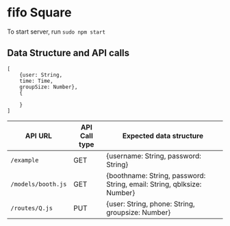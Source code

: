 # fifo Square

To start server, run `sudo npm start`

## Data Structure and API calls

```
[
    {user: String,
    time: Time,
    groupSize: Number},
    {

    }
]

```

| API URL | API Call type | Expected data structure |
| -------- | ------ | ------------ |
| `/example` | GET | {username: String, password: String} | 
| `/models/booth.js` | GET | {boothname: String, password: String, email: String, qblksize: Number} |
| `/routes/Q.js` | PUT | {user: String, phone: String, groupsize: Number} |